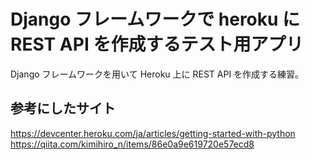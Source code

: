 # Django フレームワークで heroku に REST API を作成するテスト用アプリ

Django フレームワークを用いて Heroku 上に REST API を作成する練習。

## 参考にしたサイト
https://devcenter.heroku.com/ja/articles/getting-started-with-python
https://qiita.com/kimihiro_n/items/86e0a9e619720e57ecd8
